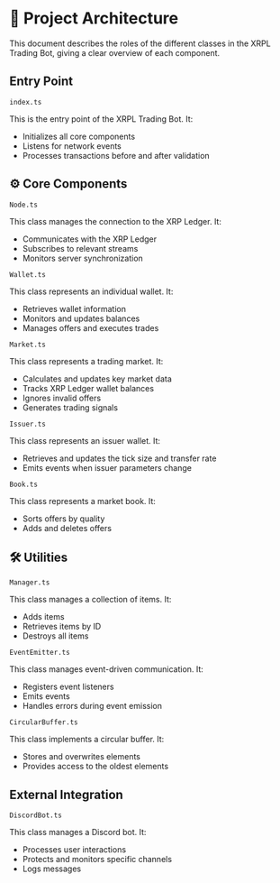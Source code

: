 # 📂 Project Architecture

This document describes the roles of the different classes in the XRPL Trading Bot, giving a clear overview of each component.

## Entry Point

`index.ts`

This is the entry point of the XRPL Trading Bot.
It:
+ Initializes all core components
+ Listens for network events
+ Processes transactions before and after validation

## ⚙️ Core Components

`Node.ts`

This class manages the connection to the XRP Ledger.
It:
+ Communicates with the XRP Ledger
+ Subscribes to relevant streams
+ Monitors server synchronization

`Wallet.ts`

This class represents an individual wallet.
It:
+ Retrieves wallet information
+ Monitors and updates balances
+ Manages offers and executes trades

`Market.ts`

This class represents a trading market.
It:
+ Calculates and updates key market data
+ Tracks XRP Ledger wallet balances
+ Ignores invalid offers
+ Generates trading signals

`Issuer.ts`

This class represents an issuer wallet.
It:
+ Retrieves and updates the tick size and transfer rate
+ Emits events when issuer parameters change

`Book.ts`

This class represents a market book.
It:
+ Sorts offers by quality
+ Adds and deletes offers

## 🛠️ Utilities

`Manager.ts`

This class manages a collection of items.
It:
+ Adds items
+ Retrieves items by ID
+ Destroys all items

`EventEmitter.ts`

This class manages event-driven communication.
It:
+ Registers event listeners
+ Emits events
+ Handles errors during event emission

`CircularBuffer.ts`

This class implements a circular buffer.
It:
+ Stores and overwrites elements
+ Provides access to the oldest elements

## External Integration

`DiscordBot.ts`

This class manages a Discord bot.
It:
+ Processes user interactions
+ Protects and monitors specific channels
+ Logs messages
